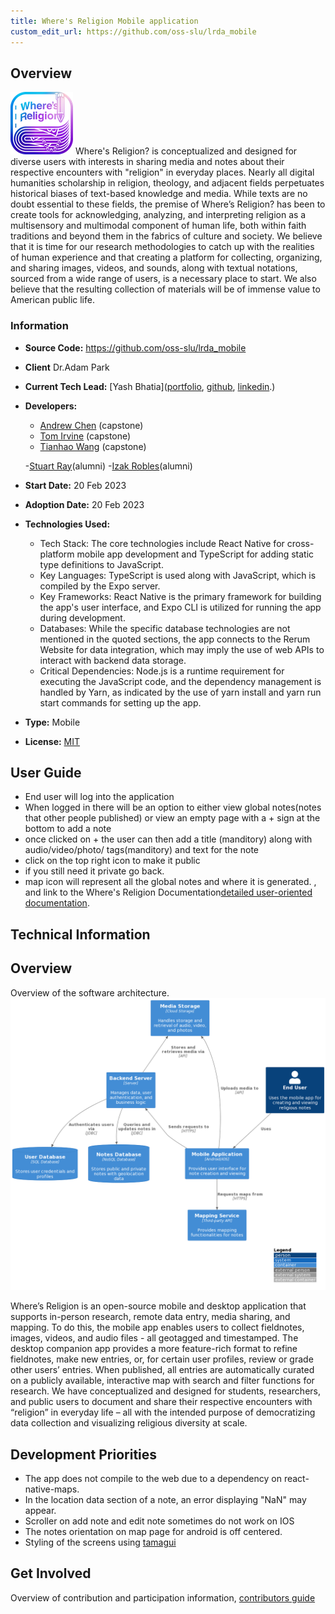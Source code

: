 ```yaml
---
title: Where's Religion Mobile application
custom_edit_url: https://github.com/oss-slu/lrda_mobile
---
```

<!-- A header image is optional; if used should be no greater than 200x600 -->
<!--![Header Alt Text](header.png) -->

## Overview

![Alt](100x100.png) Where's Religion? is conceptualized and designed for diverse users with interests in sharing media and notes about their respective encounters with "religion" in everyday places. Nearly all digital humanities scholarship in religion, theology, and adjacent fields perpetuates historical biases of text-based knowledge and media. While texts are no doubt essential to these fields, the premise of Where’s Religion? has been to create tools for acknowledging, analyzing, and interpreting religion as a multisensory and multimodal component of human life, both within faith traditions and beyond them in the fabrics of culture and society. We believe that it is time for our research methodologies to catch up with the realities of human experience and that creating a platform for collecting, organizing, and sharing images, videos, and sounds, along with textual notations, sourced from a wide range of users, is a necessary place to start. We also believe that the resulting collection of materials will be of immense value to American public life.

### Information

- **Source Code:** <https://github.com/oss-slu/lrda_mobile>
- **Client** Dr.Adam Park
- **Current Tech Lead:** [Yash Bhatia]([portfolio](https://yashb196.github.io/yashb196/), [github](https://github.com/yashb196), [linkedin](https://www.linkedin.com/in/yashbhatia238/).)
- **Developers:**
  - [Andrew Chen](https://github.com/AndchooChen) (capstone)
  - [Tom Irvine](https://github.com/irvinet20) (capstone)
  - [Tianhao Wang](https://github.com/SamSam9812) (capstone)

  -[Stuart Ray](https://github.com/Stuartwastaken)(alumni)
  -[Izak Robles](https://github.com/izakrobles)(alumni)
- **Start Date:** 20 Feb 2023
- **Adoption Date:** 20 Feb 2023
- **Technologies Used:** 
  - Tech Stack: The core technologies include React Native for cross-platform mobile app development and TypeScript for adding static type definitions to JavaScript​​.
  - Key Languages: TypeScript is used along with JavaScript, which is compiled by the Expo server​​​​.
  - Key Frameworks: React Native is the primary framework for building the app's user interface, and Expo CLI is utilized for running the app during development​​.
  - Databases: While the specific database technologies are not mentioned in the quoted sections, the app connects to the Rerum Website for data integration, which may imply the use of web APIs to interact with backend data storage​​.
  - Critical Dependencies: Node.js is a runtime requirement for executing the JavaScript code, and the dependency management is handled by Yarn, as indicated by the use of yarn install and yarn run start commands for setting up the app​​​​​​.
- **Type:** Mobile
- **License:** [MIT](https://opensource.org/license/mit/)

## User Guide

- End user will log into the application 
- When logged in there will be an option to either view global notes(notes that other people published) or view an empty page with a + sign at the bottom to add a note 
- once clicked on + the user can then add a title (manditory) along with audio/video/photo/ tags(manditory) and text for the note 
- click on the top right icon to make it public
- if you still need it private go back.
- map icon will represent all the global notes and where it is generated.
, and link to the Where's Religion Documentation[detailed user-oriented documentation](https://github.com/oss-slu/lrda_mobile/blob/main/README.md).

## Technical Information

## Overview
Overview of the software architecture.
![Software Architecture](architecture.png)

Where’s Religion is an open-source mobile and desktop application that supports in-person research, remote data entry, media sharing, and mapping. To do this, the mobile app enables users to collect fieldnotes, images, videos, and audio files - all geotagged and timestamped. The desktop companion app provides a more feature-rich format to refine fieldnotes, make new entries, or, for certain user profiles, review or grade other users’ entries. When published, all entries are automatically curated on a publicly available, interactive map with search and filter functions for research. We have conceptualized and designed for students, researchers, and public users to document and share their respective encounters with “religion” in everyday life – all with the intended purpose of democratizing data collection and visualizing religious diversity at scale.

## Development Priorities

- The app does not compile to the web due to a dependency on react-native-maps.
- In the location data section of a note, an error displaying "NaN" may appear.
- Scroller on add note and edit note sometimes do not work on IOS
- The notes orientation on map page for android is off centered.
- Styling of the screens using [tamagui](https://tamagui.dev/)

## Get Involved

Overview of contribution and participation information, [contributors guide](https://github.com/oss-slu/lrda_mobile/blob/main/README.md)
